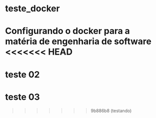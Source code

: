 # teste_docker
Configurando o docker para a matéria de engenharia de software
<<<<<<< HEAD
=======

# teste 02

# teste 03

>>>>>>> 9b886b8 (testando)
